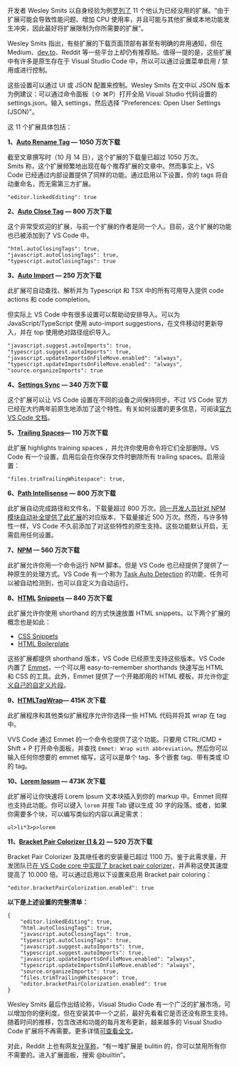 开发者 Wesley Smits 以自身经验为例[罗列了](https://www.oschina.net/action/GoToLink?url=https%3A%2F%2Fjavascript.plainenglish.io%2F10-visual-studio-code-extensions-you-dont-need-6f7904132a57) 11 个他认为已经没用的扩展。“由于扩展可能会导致性能问题、增加 CPU 使用率，并且可能与其他扩展或本地功能发生冲突，因此最好将扩展限制为你所需要的扩展”。

Wesley Smits 指出，有些扩展的下载页面顶部有甚至有明确的弃用通知，但在 Medium、[dev.to](https://www.oschina.net/action/GoToLink?url=http%3A%2F%2Fdev.to)、Reddit 等一些平台上却仍有推荐贴。值得一提的是，这些扩展中有许多是原生存在于 Visual Studio Code 中，所以可以通过设置菜单启用 / 禁用或进行控制。

这些设置可以通过 UI 或 JSON 配置来控制。Wesley Smits 在文中以 JSON 版本为例建议：可以通过命令面板（⇧ ⌘P）打开全局 Visual Studio 代码设置的 settings.json。输入 settings，然后选择 "Preferences: Open User Settings (JSON)"。

这 11 个扩展具体包括：

**1、[Auto Rename Tag](https://www.oschina.net/action/GoToLink?url=https%3A%2F%2Fmarketplace.visualstudio.com%2Fitems%3FitemName%3Dformulahendry.auto-rename-tag) — 1050 万次下载**

截至文章撰写时（10 月 14 日），这个扩展的下载量已超过 1050 万次。Smits 称，这个扩展频繁地出现在每个推荐扩展的文章中。然而事实上，VS Code 已经通过内部设置提供了同样的功能。通过启用以下设置，你的 tags 将自动重命名，而无需第三方扩展。

```
"editor.linkedEditing": true
```

**2、[Auto Close Tag](https://www.oschina.net/action/GoToLink?url=https%3A%2F%2Fmarketplace.visualstudio.com%2Fitems%3FitemName%3Dformulahendry.auto-close-tag) — 800 万次下载**

这个非常受欢迎的扩展，与前一个扩展的作者是同一个人。目前，这个扩展的功能也已被添加到了 VS Code 中。

```
"html.autoClosingTags": true,
"javascript.autoClosingTags": true,
"typescript.autoClosingTags": true
```

**3、[Auto Import](https://www.oschina.net/action/GoToLink?url=https%3A%2F%2Fmarketplace.visualstudio.com%2Fitems%3FitemName%3Dsteoates.autoimport) — 250 万次下载**

此扩展可自动查找、解析并为 Typescript 和 TSX 中的所有可用导入提供 code actions 和 code completion。

但实际上 VS Code 中有很多设置可以帮助动安排导入。可以为 JavaScript/TypeScript 使用 auto-import suggestions，在文件移动时更新导入，并在 top 使用绝对路径组织导入。

```
"javascript.suggest.autoImports": true,
"typescript.suggest.autoImports": true,
"javascript.updateImportsOnFileMove.enabled": "always",
"typescript.updateImportsOnFileMove.enabled": "always",
"source.organizeImports": true
```

**4、[Settings Sync](https://www.oschina.net/action/GoToLink?url=https%3A%2F%2Fmarketplace.visualstudio.com%2Fitems%3FitemName%3DShan.code-settings-sync) — 340 万次下载**

这个扩展可以让 VS Code 设置在不同的设备之间保持同步。不过 VS Code 官方已经在大约两年前原生地添加了这个特性。有关如何设置的更多信息，可阅读[官方 VS Code 文档](https://www.oschina.net/action/GoToLink?url=https%3A%2F%2Fcode.visualstudio.com%2Fdocs%2Feditor%2Fsettings-sync)。

**5、[Trailing Spaces](https://www.oschina.net/action/GoToLink?url=https%3A%2F%2Fmarketplace.visualstudio.com%2Fitems%3FitemName%3Dshardulm94.trailing-spaces)— 110 万次下载**

此扩展 highlights training spaces ，并允许你使用命令将它们全部删除。VS Code 有一个设置，启用后会在你保存文件时删除所有 trailing spaces。启用设置：

```
"files.trimTrailingWhitespace": true,
```

**6、[Path Intellisense](https://www.oschina.net/action/GoToLink?url=https%3A%2F%2Fmarketplace.visualstudio.com%2Fitems%3FitemName%3Dchristian-kohler.path-intellisense%26ssr%3Dfalse%23overview) — 800 万次下载**

此扩展自动完成路径和文件名，下载量超过 800 万次。[同一开发人员针对 NPM 模块自动补全提供了此扩展](https://www.oschina.net/action/GoToLink?url=https%3A%2F%2Fmarketplace.visualstudio.com%2Fitems%3FitemName%3Dchristian-kohler.npm-intellisense)的对应版本，下载量接近 500 万次。然而，与许多特性一样，VS Code 不久前添加了对这些特性的原生支持。这些功能默认开启，无需启用任何设置。

**7、[NPM](https://www.oschina.net/action/GoToLink?url=https%3A%2F%2Fmarketplace.visualstudio.com%2Fitems%3FitemName%3Deg2.vscode-npm-script) — 560 万次下载**

此扩展允许你用一个命令运行 NPM 脚本。但是 VS Code 也已经提供了提供了一种原生的处理方式。VS Code 有一个称为 [Task Auto Detection](https://www.oschina.net/action/GoToLink?url=https%3A%2F%2Fcode.visualstudio.com%2FDocs%2Feditor%2Ftasks%23_task-autodetection) 的功能，任务可以被自动检测到，也可以自定义为自动运行。

**8、[HTML](https://www.oschina.net/action/GoToLink?url=https%3A%2F%2Fmarketplace.visualstudio.com%2Fitems%3FitemName%3Dabusaidm.html-snippets) [Snippets](https://www.oschina.net/action/GoToLink?url=https%3A%2F%2Fmarketplace.visualstudio.com%2Fitems%3FitemName%3Dabusaidm.html-snippets) — 840 万次下载**

此扩展允许你使用 shorthand 的方式快速放置 HTML snippets。以下两个扩展的概念也是如此：

-   [CSS Snippets](https://www.oschina.net/action/GoToLink?url=https%3A%2F%2Fmarketplace.visualstudio.com%2Fitems%3FitemName%3Djoy-yu.css-snippets)
-   [HTML Boilerplate](https://www.oschina.net/action/GoToLink?url=https%3A%2F%2Fmarketplace.visualstudio.com%2Fitems%3FitemName%3Dsidthesloth.html5-boilerplate)

这些扩展都提供 shorthand 版本，VS Code 已经原生支持这些版本。VS Code 内置了 [Emmet](https://www.oschina.net/action/GoToLink?url=https%3A%2F%2Fdocs.emmet.io%2F)，一个可以用 easy-to-remember shorthands 快速写出 HTML 和 CSS 的工具。此外，Emmet 提供了一个开箱即用的 HTML 模板，并允许你[定义自己的自定义片段](https://www.oschina.net/action/GoToLink?url=https%3A%2F%2Fcode.visualstudio.com%2Fdocs%2Feditor%2Femmet%23_using-custom-emmet-snippets)。

**9、[HTMLTagWrap](https://www.oschina.net/action/GoToLink?url=https%3A%2F%2Fmarketplace.visualstudio.com%2Fitems%3FitemName%3Dbradgashler.htmltagwrap)— 415K 次下载**

此扩展程序和其他类似扩展程序允许你选择一些 HTML 代码并将其 wrap 在 tag 中。

VVS Code 通过 Emmet 的一个命令也提供了这个功能。只要用 CTRL/CMD + Shift + P 打开命令面板，并查找 `Emmet: Wrap with abbreviation`。然后你可以输入任何你想要的 emmet 缩写，这可以是单个 tag、多个嵌套 tag、带有类或 ID 的 tag。

**10、[Lorem Ipsum](https://www.oschina.net/action/GoToLink?url=https%3A%2F%2Fmarketplace.visualstudio.com%2Fitems%3FitemName%3DTyriar.lorem-ipsum) — 473K 次下载**

此扩展可让你快速将 Lorem Ipsum 文本块插入到你的 markup 中。Emmet 同样也支持此功能。你可以键入 `lorem` 并按 Tab 键以生成 30 字的段落。或者，如果你需要多个块，可以编写类似的内容以满足需求：

```
ul>li*3>p>lorem
```

**11、[Bracket Pair Colorizer (1 & 2)](https://www.oschina.net/action/GoToLink?url=https%3A%2F%2Fmarketplace.visualstudio.com%2Fitems%3FitemName%3DCoenraadS.bracket-pair-colorizer-2) — 520 万次下载**

Bracket Pair Colorizer 及其继任者的安装量已超过 1100 万。鉴于此需求量，开发团队已[在 VS Code core 中实现了 bracket pair colorizer](https://www.oschina.net/action/GoToLink?url=https%3A%2F%2Fcode.visualstudio.com%2Fblogs%2F2021%2F09%2F29%2Fbracket-pair-colorization)，并声称这使其速度提高了 10.000 倍。可以通过启用以下设置来启用 Bracket pair coloring：

```
"editor.bracketPairColorization.enabled": true
```

**以下是上述设置的完整清单：**

```
{ 
    "editor.linkedEditing": true,
    "html.autoClosingTags": true,
    "javascript.autoClosingTags": true,
    "typescript.autoClosingTags": true,
    "javascript.suggest.autoImports": true,
    "typescript.suggest.autoImports": true,
    "javascript.updateImportsOnFileMove.enabled": "always",
    "typescript.updateImportsOnFileMove.enabled": "always",
    "source.organizeImports": true,
    "files.trimTrailingWhitespace": true,
    "editor.bracketPairColorization.enabled": true
}
```

Wesley Smits 最后作出结论称，Visual Studio Code 有一个广泛的扩展市场，可以增加你的便利度。但在安装其中一个之前，最好先看看它是否还没有原生支持。随着时间的推移，包含改进和功能的每月发布更新，越来越多的 Visual Studio Code 扩展将不再需要。更多详情[可查看全文](https://www.oschina.net/action/GoToLink?url=https%3A%2F%2Fjavascript.plainenglish.io%2F10-visual-studio-code-extensions-you-dont-need-6f7904132a57)。

对此，Reddit 上也有网友[分享称](https://www.oschina.net/action/GoToLink?url=https%3A%2F%2Fwww.reddit.com%2Fr%2Fprogramming%2Fcomments%2Fy3wud2%2F10_visual_studio_code_extensions_you_dont_need%2F)，“有一堆扩展是 bulitin 的，你可以禁用所有你不需要的。进入扩展面板，搜索 @builtin”。